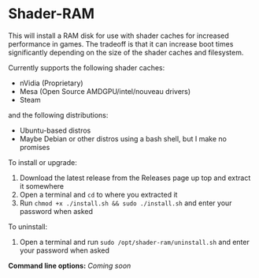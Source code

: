 # Shader-RAM

This will install a RAM disk for use with shader caches for increased performance in games. The tradeoff is that it can increase boot times significantly depending on the size of the shader caches and filesystem.

Currently supports the following shader caches:
- nVidia (Proprietary)
- Mesa (Open Source AMDGPU/intel/nouveau drivers)
- Steam

and the following distributions:
- Ubuntu-based distros
- Maybe Debian or other distros using a bash shell, but I make no promises

To install or upgrade:
1. Download the latest release from the Releases page up top and extract it somewhere
2. Open a terminal and `cd` to where you extracted it
3. Run `chmod +x ./install.sh && sudo ./install.sh` and enter your password when asked

To uninstall:
1. Open a terminal and run `sudo /opt/shader-ram/uninstall.sh` and enter your password when asked

**Command line options:**
*Coming soon*